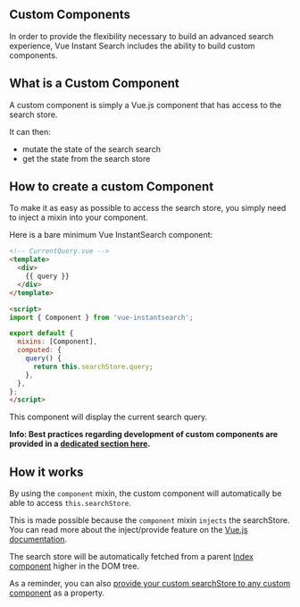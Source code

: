 Custom Components
---------

In order to provide the flexibility necessary to build an advanced search experience, Vue Instant Search includes the ability to build custom components.

## What is a Custom Component

A custom component is simply a Vue.js component that has access to the search store.

It can then:

- mutate the state of the search search
- get the state from the search store

## How to create a custom Component

To make it as easy as possible to access the search store, you simply need to inject a mixin into your component.

Here is a bare minimum Vue InstantSearch component:

```html
<!-- CurrentQuery.vue -->
<template>
  <div>
    {{ query }}
  </div>
</template>

<script>
import { Component } from 'vue-instantsearch';

export default {
  mixins: [Component],
  computed: {
    query() {
      return this.searchStore.query;
    },
  },
};
</script>
```

This component will display the current search query.

**Info: Best practices regarding development of custom components are provided in a [dedicated section here](best-practices.md#custom-component).**

## How it works

By using the `component` mixin, the custom component will automatically be able to access `this.searchStore`.

This is made possible because the `component` mixin `injects` the searchStore.
You can read more about the inject/provide feature on the [Vue.js documentation](https://vuejs.org/v2/api/#provide-inject).

The search store will be automatically fetched from a parent [Index component](/components/index.md) higher in the DOM tree.

As a reminder, you can also [provide your custom searchStore to any custom component](using-components.md#manually-inject-the-search-store-into-components) as a property.
